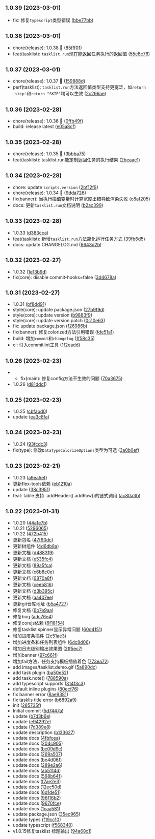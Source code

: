 ## <small>1.0.39 (2023-03-01)</small>

* fix: 修复`typescript`类型错误 ([bbe77bb](https://gitee.com/zhangfisher/logsets/commits/bbe77bb))



## <small>1.0.38 (2023-03-01)</small>

* chore(release): 1.0.38 :tada: ([85fff01](https://gitee.com/zhangfisher/logsets/commits/85fff01))
* feat(tasklist): `tasklist.run`现在能返回任务执行的返回值 ([55e8c76](https://gitee.com/zhangfisher/logsets/commits/55e8c76))



## <small>1.0.37 (2023-03-01)</small>

* chore(release): 1.0.37 :tada: ([159888d](https://gitee.com/zhangfisher/logsets/commits/159888d))
* perf(tasklist): `tasklist.run`方法返回值类型支持更宽泛，如`return 'skip'`和`return "SKIP"`均可以生效 ([2c296ae](https://gitee.com/zhangfisher/logsets/commits/2c296ae))



## <small>1.0.36 (2023-02-28)</small>

* chore(release): 1.0.36 :tada: ([0ffb49f](https://gitee.com/zhangfisher/logsets/commits/0ffb49f))
* build: release latest ([e05a8cf](https://gitee.com/zhangfisher/logsets/commits/e05a8cf))



## <small>1.0.35 (2023-02-28)</small>

* chore(release): 1.0.35 :tada: ([3bbba75](https://gitee.com/zhangfisher/logsets/commits/3bbba75))
* feat(tasklist): tasklist.run能定制返回任务的执行结果 ([2beaae1](https://gitee.com/zhangfisher/logsets/commits/2beaae1))



## <small>1.0.34 (2023-02-28)</small>

* chore: update `scripts.version` ([2bf12f9](https://gitee.com/zhangfisher/logsets/commits/2bf12f9))
* chore(release): 1.0.34 :tada: ([9dda726](https://gitee.com/zhangfisher/logsets/commits/9dda726))
* fix(banner): 当执行插值变量时计算宽度出错导致渲染失败 ([c8af205](https://gitee.com/zhangfisher/logsets/commits/c8af205))
* docs: 更新`tasklist.run`文档说明 ([b2ac399](https://gitee.com/zhangfisher/logsets/commits/b2ac399))



## <small>1.0.33 (2023-02-28)</small>

* 1.0.33 ([d383cca](https://gitee.com/zhangfisher/logsets/commits/d383cca))
* feat(tasklist): 新增`tasklist.run`方法简化运行任务方式 ([39fb6d5](https://gitee.com/zhangfisher/logsets/commits/39fb6d5))
* docs: update CHANGELOG.md ([6643d2b](https://gitee.com/zhangfisher/logsets/commits/6643d2b))



## <small>1.0.32 (2023-02-27)</small>

* 1.0.32 ([1e13b9d](https://gitee.com/zhangfisher/logsets/commits/1e13b9d))
* fix(core): disable <npm version patch> commit-hooks=false ([3d4678a](https://gitee.com/zhangfisher/logsets/commits/3d4678a))



## <small>1.0.31 (2023-02-27)</small>

* 1.0.31 ([bf8dd91](https://gitee.com/zhangfisher/logsets/commits/bf8dd91))
* style(core): update package.json ([27b9f9d](https://gitee.com/zhangfisher/logsets/commits/27b9f9d))
* style(core): update version ([b9883f9](https://gitee.com/zhangfisher/logsets/commits/b9883f9))
* style(core): update version patch ([0c10e63](https://gitee.com/zhangfisher/logsets/commits/0c10e63))
* fix: update package.json ([f26986b](https://gitee.com/zhangfisher/logsets/commits/f26986b))
* fix(banner): 修复colorized方法引用错误 ([fde51a1](https://gitee.com/zhangfisher/logsets/commits/fde51a1))
* build: 增加`commit`和`changelog` ([1f58c35](https://gitee.com/zhangfisher/logsets/commits/1f58c35))
* ci: 引入commitlint工具 ([1f2eadd](https://gitee.com/zhangfisher/logsets/commits/1f2eadd))



## <small>1.0.26 (2023-02-23)</small>

* - fix(main): 修复config方法不生效的问题 ([70a3675](https://gitee.com/zhangfisher/logsets/commits/70a3675))
* 1.0.26 ([d81ddc1](https://gitee.com/zhangfisher/logsets/commits/d81ddc1))



## <small>1.0.25 (2023-02-23)</small>

* 1.0.25 ([cbfabd0](https://gitee.com/zhangfisher/logsets/commits/cbfabd0))
* update ([ea3c8fa](https://gitee.com/zhangfisher/logsets/commits/ea3c8fa))



## <small>1.0.24 (2023-02-23)</small>

* 1.0.24 ([93fcdc3](https://gitee.com/zhangfisher/logsets/commits/93fcdc3))
* fix(type): 修改`DataTypeColorizeOptions`类型为可选 ([3a0b0ef](https://gitee.com/zhangfisher/logsets/commits/3a0b0ef))



## <small>1.0.23 (2023-02-21)</small>

* 1.0.23 ([a9ea5ef](https://gitee.com/zhangfisher/logsets/commits/a9ea5ef))
* 更新flex-tools依赖 ([eb1210a](https://gitee.com/zhangfisher/logsets/commits/eb1210a))
* update ([38c3951](https://gitee.com/zhangfisher/logsets/commits/38c3951))
* feat: table 支持 .addHeader().addRow()的链式调用 ([ac80a3b](https://gitee.com/zhangfisher/logsets/commits/ac80a3b))



## <small>1.0.22 (2023-01-31)</small>

* 1.0.20 ([44a1e7b](https://gitee.com/zhangfisher/logsets/commits/44a1e7b))
* 1.0.21 ([5296065](https://gitee.com/zhangfisher/logsets/commits/5296065))
* 1.0.22 ([472b415](https://gitee.com/zhangfisher/logsets/commits/472b415))
* 更新包名 ([47f90dc](https://gitee.com/zhangfisher/logsets/commits/47f90dc))
* 更新树组件 ([4d6db8a](https://gitee.com/zhangfisher/logsets/commits/4d6db8a))
* 更新文档 ([d488319](https://gitee.com/zhangfisher/logsets/commits/d488319))
* 更新文档 ([e535fc4](https://gitee.com/zhangfisher/logsets/commits/e535fc4))
* 更新文档 ([89a5fca](https://gitee.com/zhangfisher/logsets/commits/89a5fca))
* 更新文档 ([c6b8c0e](https://gitee.com/zhangfisher/logsets/commits/c6b8c0e))
* 更新文档 ([6870a8f](https://gitee.com/zhangfisher/logsets/commits/6870a8f))
* 更新文档 ([ceeb816](https://gitee.com/zhangfisher/logsets/commits/ceeb816))
* 更新文档 ([d3b395c](https://gitee.com/zhangfisher/logsets/commits/d3b395c))
* 更新文档 ([aa407ee](https://gitee.com/zhangfisher/logsets/commits/aa407ee))
* 更新git仓库地址 ([b5a4727](https://gitee.com/zhangfisher/logsets/commits/b5a4727))
* 修复文档 ([6b7e9aa](https://gitee.com/zhangfisher/logsets/commits/6b7e9aa))
* 修复bug ([adc76e4](https://gitee.com/zhangfisher/logsets/commits/adc76e4))
* 修复corejs依赖 ([6f18154](https://gitee.com/zhangfisher/logsets/commits/6f18154))
* 修复tasklist spinner显示异常问题 ([60d4151](https://gitee.com/zhangfisher/logsets/commits/60d4151))
* 增加进度条插件 ([2c51ae3](https://gitee.com/zhangfisher/logsets/commits/2c51ae3))
* 增加进度条和任务列表组件 ([6dc8d06](https://gitee.com/zhangfisher/logsets/commits/6dc8d06))
* 增加日志级别输出效果图 ([2ff5ec7](https://gitee.com/zhangfisher/logsets/commits/2ff5ec7))
* 增加banner ([97c661f](https://gitee.com/zhangfisher/logsets/commits/97c661f))
* 增加fail方法，任务支持模板插值着色 ([773ea72](https://gitee.com/zhangfisher/logsets/commits/773ea72))
* add images/tasklist.demo.gif ([5a890dc](https://gitee.com/zhangfisher/logsets/commits/5a890dc))
* add task plugin ([ba50e52](https://gitee.com/zhangfisher/logsets/commits/ba50e52))
* add task.note() ([788590a](https://gitee.com/zhangfisher/logsets/commits/788590a))
* add typescript supports ([314f3c3](https://gitee.com/zhangfisher/logsets/commits/314f3c3))
* default inline plugins ([80ecf76](https://gitee.com/zhangfisher/logsets/commits/80ecf76))
* fix banner error ([8ae9381](https://gitee.com/zhangfisher/logsets/commits/8ae9381))
* fix tasklis title error ([b6892a9](https://gitee.com/zhangfisher/logsets/commits/b6892a9))
* init ([285735f](https://gitee.com/zhangfisher/logsets/commits/285735f))
* Initial commit ([5d7447a](https://gitee.com/zhangfisher/logsets/commits/5d7447a))
* update ([b7d3b6e](https://gitee.com/zhangfisher/logsets/commits/b7d3b6e))
* update ([e94292e](https://gitee.com/zhangfisher/logsets/commits/e94292e))
* update ([7d389e8](https://gitee.com/zhangfisher/logsets/commits/7d389e8))
* update description ([b133627](https://gitee.com/zhangfisher/logsets/commits/b133627))
* update docs ([4fbfcea](https://gitee.com/zhangfisher/logsets/commits/4fbfcea))
* update docs ([204c905](https://gitee.com/zhangfisher/logsets/commits/204c905))
* update docs ([bc09d9c](https://gitee.com/zhangfisher/logsets/commits/bc09d9c))
* update docs ([269a507](https://gitee.com/zhangfisher/logsets/commits/269a507))
* update docs ([be4d06f](https://gitee.com/zhangfisher/logsets/commits/be4d06f))
* update docs ([289e2a6](https://gitee.com/zhangfisher/logsets/commits/289e2a6))
* update docs ([ab5114d](https://gitee.com/zhangfisher/logsets/commits/ab5114d))
* update docs ([568b64f](https://gitee.com/zhangfisher/logsets/commits/568b64f))
* update docs ([f7ae2e3](https://gitee.com/zhangfisher/logsets/commits/f7ae2e3))
* update docs ([12ec50d](https://gitee.com/zhangfisher/logsets/commits/12ec50d))
* update docs ([6d1de51](https://gitee.com/zhangfisher/logsets/commits/6d1de51))
* update docs ([96f16b2](https://gitee.com/zhangfisher/logsets/commits/96f16b2))
* update docs ([9670fce](https://gitee.com/zhangfisher/logsets/commits/9670fce))
* update docs ([1caa581](https://gitee.com/zhangfisher/logsets/commits/1caa581))
* update package.json ([35ec965](https://gitee.com/zhangfisher/logsets/commits/35ec965))
* update types ([f19cc10](https://gitee.com/zhangfisher/logsets/commits/f19cc10))
* update typescript ([f568340](https://gitee.com/zhangfisher/logsets/commits/f568340))
* v1.0.15修复tasklist 标题输出 ([94a68c1](https://gitee.com/zhangfisher/logsets/commits/94a68c1))



